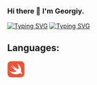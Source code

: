 ### Hi there 👋 I'm Georgiy.

[![Typing SVG](https://readme-typing-svg.herokuapp.com?font=Tiro+Devanagari+Marathi&color=B3E8E5&multiline=true&lines=I'm+studying+SWIFT)](https://git.io/typing-svg)
[![Typing SVG](https://readme-typing-svg.herokuapp.com?font=Tiro+Devanagari+Marathi&color=3BACB6&multiline=true&lines=I+want+to+become+a+Junior+iOS+Developer)](https://git.io/typing-svg)

## Languages:
<div>
  <img src="https://github.com/devicons/devicon/blob/master/icons/swift/swift-original.svg" title="Swift" alt="Swift" width="40" height="40"/>&nbsp;
</div>


<!--
**georg1856/georg1856** is a ✨ _special_ ✨ repository because its `README.md` (this file) appears on your GitHub profile.

Here are some ideas to get you started:

- 🔭 I’m currently working on ...
- 🌱 I’m currently learning ...
- 👯 I’m looking to collaborate on ...
- 🤔 I’m looking for help with ...
- 💬 Ask me about ...
- 📫 How to reach me: ...
- 😄 Pronouns: ...
- ⚡ Fun fact: ...
-->
